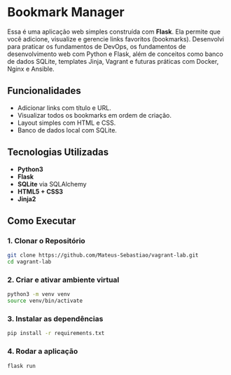 # Bookmark Manager

Essa é uma aplicação web simples construída com **Flask**. Ela permite que você adicione, visualize e gerencie links favoritos (bookmarks). Desenvolvi para praticar os fundamentos de DevOps, os fundamentos de desenvolvimento web com Python e Flask, além de conceitos como banco de dados SQLite, templates Jinja, Vagrant e futuras práticas com Docker, Nginx e Ansible.

## Funcionalidades

- Adicionar links com título e URL.
- Visualizar todos os bookmarks em ordem de criação.
- Layout simples com HTML e CSS.
- Banco de dados local com SQLite.

## Tecnologias Utilizadas

- **Python3**
- **Flask**
- **SQLite** via SQLAlchemy
- **HTML5 + CSS3**
- **Jinja2**

## Como Executar

### 1. Clonar o Repositório

```bash
git clone https://github.com/Mateus-Sebastiao/vagrant-lab.git
cd vagrant-lab
```

### 2. Criar e ativar ambiente virtual
```bash
python3 -m venv venv
source venv/bin/activate
```

### 3. Instalar as dependências
```bash
pip install -r requirements.txt
```

### 4. Rodar a aplicação
```bash
flask run
```